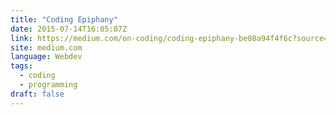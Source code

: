 ```yaml
---
title: "Coding Epiphany"
date: 2015-07-14T16:05:07Z
link: https://medium.com/on-coding/coding-epiphany-be08a94f4f6c?source=rss----7f08111f802---4
site: medium.com
language: Webdev
tags:
  - coding
  - programming
draft: false
---
```

